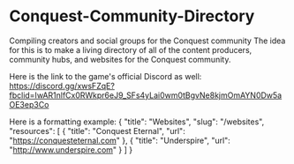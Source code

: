# Conquest-Community-Directory
Compiling creators and social groups for the Conquest community
The idea for this is to make a living directory of all of the content producers, community hubs, and websites for the Conquest community.

Here is the link to the game's official Discord as well: https://discord.gg/xwsFZqE?fbclid=IwAR1nlfCx0RWkpr6eJ9_SFs4yLai0wm0tBgvNe8kjmOmAYN0Dw5aOE3ep3Co

Here is a formatting example:
{
  "title": "Websites",
  "slug": "/websites",
  "resources": [
     {
      "title": "Conquest Eternal",
      "url": "https://conquesteternal.com"
    },
    {
      "title": "Underspire",
      "url": "http://www.underspire.com"
    }
  ]
}
